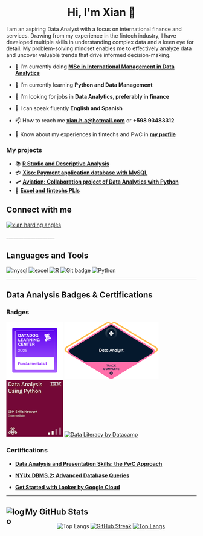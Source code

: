 <h1 align="center">Hi, I'm Xian 🔷</h1>

<p align="left"> I am an aspiring Data Analyst with a focus on international finance and services. Drawing from my experience in the fintech industry, I have developed multiple skills in understanding complex data and a keen eye for detail. My problem-solving mindset enables me to effectively analyze data and uncover valuable trends that drive informed decision-making.</p>

- 🔭 I’m currently doing **[MSc in International Management in Data Analytics](https://www.rennes-sb.com/programmes/postgraduate/discover-masters/master-of-science-in-international-management/)**

- 🌱 I’m currently learning **Python and Data Management**

- 🤝 I’m looking for jobs in **Data Analytics, preferably in finance**

- 💬 I can speak fluently **English and Spanish**

- 📫 How to reach me **xian.h.a@hotmail.com** or **+598 93483312**

- 📄 Know about my experiences in fintechs and PwC in **[my profile](https://www.linkedin.com/in/xianha/)**

<h3 align="left"> My projects </h3>

- 📚 **[R Studio and Descriptive Analysis](https://www.github.com/r41ss4/r_stat_ort)**
- 💳 **[Xiso: Payment application database with MySQL](https://github.com/r41ss4/xisov1)**
- 🛩️ **[Aviation: Collaboration project of Data Analytics with Python](https://github.com/r41ss4/rennes_da)**
- 📄 **[Excel and fintechs PLIs](https://github.com/r41ss4/fintexcel/tree/main)**


<h2 align="left">Connect with me </h2>
<p align="left">
<a href="https://www.linkedin.com/in/xianha/" target="blank"><img align="center" src="https://raw.githubusercontent.com/rahuldkjain/github-profile-readme-generator/master/src/images/icons/Social/linked-in-alt.svg" alt="xian harding anglés" height="30" width="40" /></a>
</p>
____________________

<h2 align="left"> Languages and Tools </h2>
<div align="left">
  <img src="https://img.shields.io/badge/MySQL-4479A1?logo=mysql&logoColor=fff" alt="mysql" />  
  <img src="https://img.shields.io/badge/Google_Sheets_%2F_Excel-34A853?style=plastic&logo=googlesheets&logoColor=white" alt="excel" />       
  <img src="https://img.shields.io/badge/R_Studio-276DC3?logo=r" alt="R" />                 
  <img src="https://img.shields.io/badge/Git-%23F05033.svg?style=plastic&logo=git&logoColor=white" alt="Git badge"/>            
  <img src="https://img.shields.io/badge/Python-3776AB?style=plastic&logo=python&logoColor=fff" alt="Python"/>
</p align="left">

____________________

<!-- Data Analysis Badges & Certifications -->
<h2 align="left"> Data Analysis Badges  & Certifications </h2>
<h3 align="left"> Badges </h3>

<div align="left">
  <a href="https://www.credly.com/badges/65efd81d-5470-4c2d-9975-bb43cd16b858/public_url"><img src="/images/datadog-fundamental.png" alt="Datadog Fundamentals I" height="150"/></a>        
  <a href="https://www.datacamp.com/statement-of-accomplishment/track/7c9c991a1d6b0baa4572e7d90868f4202b92cbbc?raw=1"><img src="/images/data-python-datacamp.png" alt="Data Analytics with Python by Datacamp" height="150"/></a>       
  <a href="https://courses.cognitiveclass.ai/certificates/cb2dfbb4ed08420c81b9524e831e7270"><img src="/images/data-analysis-using-python.png" alt="Data Analysis with Python by IBM" height="150"/></a>           
  <a href="https://www.datacamp.com/skill-verification/DL0031820519372"><img src="/images/data-lit-datacamp.avif" alt="Data Literacy by Datacamp" height="150"/></a>       
</p align="left">

<h3 align="left"> Certifications </h3>
<div align="left">

* **[Data Analysis and Presentation Skills: the PwC Approach](https://www.coursera.org/account/accomplishments/specialization/ZO09YXS29B7Q)**

* **[NYUx.DBMS.2: Advanced Database Queries](https://courses.edx.org/certificates/caee4a33d05548e6926ab7d7b43b9ff1)**  

* **[Get Started with Looker by Google Cloud](https://www.credly.com/badges/bac495fd-9b7c-4103-9562-42e261155153)**
____________________

<!--- GitHub Stats -->
<h2 align="left">My GitHub Stats <img align="left" src="https://upload.wikimedia.org/wikipedia/commons/a/ae/Github-desktop-logo-symbol.svg" alt="logo" height="50" width="50" /></h2>

<div align="center">

![Top Langs](https://github-readme-stats.vercel.app/api?username=r41ss4&theme=aura&show_icons=true)
[![GitHub Streak](https://streak-stats.demolab.com/?user=r41ss4&theme=aura)](https://git.io/streak-stats)
[![Top Langs](https://github-readme-stats-git-masterrstaa-rickstaa.vercel.app/api/top-langs/?username=r41ss4&theme=aura&show_icons=true&t)](https://github.com/r41ss4/github-readme-stats) 

</div>
